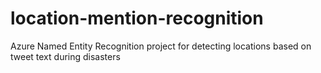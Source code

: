 # location-mention-recognition
Azure Named Entity Recognition project for detecting locations based on tweet text during disasters

